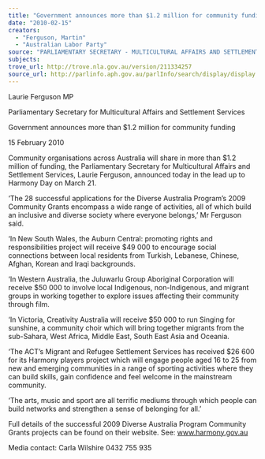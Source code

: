 ```yaml
---
title: "Government announces more than $1.2 million for community funding."
date: "2010-02-15"
creators:
  - "Ferguson, Martin"
  - "Australian Labor Party"
source: "PARLIAMENTARY SECRETARY - MULTICULTURAL AFFAIRS AND SETTLEMENT SERVICES"
subjects:
trove_url: http://trove.nla.gov.au/version/211334257
source_url: http://parlinfo.aph.gov.au/parlInfo/search/display/display.w3p;query=Id%3A%22media/pressrel/CB0W6%22
---
```


 

 Laurie Ferguson MP 

 Parliamentary Secretary for Multicultural Affairs and Settlement Services 

 Government announces more than   $1.2 million for community funding 

 15 February 2010 

 Community organisations across Australia will share in more than $1.2 million of  funding, the Parliamentary Secretary for Multicultural Affairs and Settlement  Services, Laurie Ferguson, announced today in the lead up to Harmony Day on  March 21. 

 ‘The 28 successful applications for the Diverse Australia Program’s 2009 Community  Grants encompass a wide range of activities, all of which build an inclusive and  diverse society where everyone belongs,’ Mr Ferguson said. 

 ‘In New South Wales, the Auburn Central: promoting rights and responsibilities  project will receive $49 000 to encourage social connections between local residents  from Turkish, Lebanese, Chinese, Afghan, Korean and Iraqi backgrounds. 

 ‘In Western Australia, the Juluwarlu Group Aboriginal Corporation will receive  $50 000 to involve local Indigenous, non-Indigenous, and migrant groups in working  together to explore issues affecting their community through film. 

 ‘In Victoria, Creativity Australia will receive $50 000 to run Singing for sunshine, a  community choir which will bring together migrants from the sub-Sahara, West  Africa, Middle East, South East Asia and Oceania. 

 ‘The ACT’s Migrant and Refugee Settlement Services has received $26 600 for its  Harmony players project which will engage people aged 16 to 25 from new and  emerging communities in a range of sporting activities where they can build skills,  gain confidence and feel welcome in the mainstream community. 

 ‘The arts, music and sport are all terrific mediums through which people can build  networks and strengthen a sense of belonging for all.’ 

 Full details of the successful 2009 Diverse Australia Program Community Grants  projects can be found on their website.  See: www.harmony.gov.au 

 Media contact: Carla Wilshire 0432 755 935 

 

